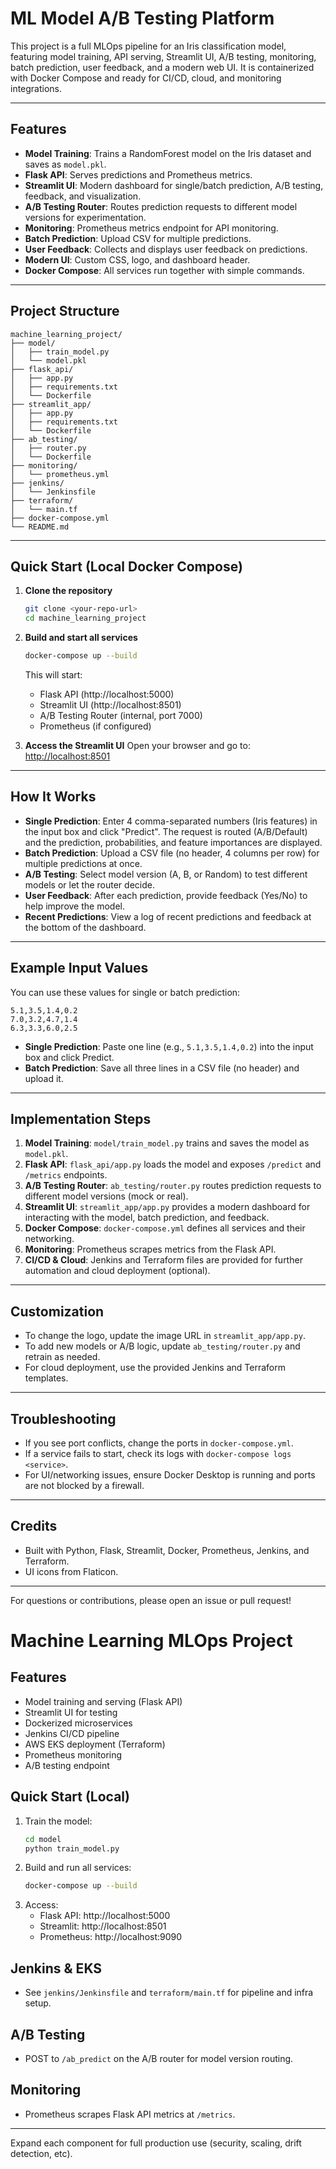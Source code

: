 # ML Model A/B Testing Platform

This project is a full MLOps pipeline for an Iris classification model, featuring model training, API serving, Streamlit UI, A/B testing, monitoring, batch prediction, user feedback, and a modern web UI. It is containerized with Docker Compose and ready for CI/CD, cloud, and monitoring integrations.

---

## Features

- **Model Training**: Trains a RandomForest model on the Iris dataset and saves as `model.pkl`.
- **Flask API**: Serves predictions and Prometheus metrics.
- **Streamlit UI**: Modern dashboard for single/batch prediction, A/B testing, feedback, and visualization.
- **A/B Testing Router**: Routes prediction requests to different model versions for experimentation.
- **Monitoring**: Prometheus metrics endpoint for API monitoring.
- **Batch Prediction**: Upload CSV for multiple predictions.
- **User Feedback**: Collects and displays user feedback on predictions.
- **Modern UI**: Custom CSS, logo, and dashboard header.
- **Docker Compose**: All services run together with simple commands.

---

## Project Structure

```
machine_learning_project/
├── model/
│   ├── train_model.py
│   └── model.pkl
├── flask_api/
│   ├── app.py
│   ├── requirements.txt
│   └── Dockerfile
├── streamlit_app/
│   ├── app.py
│   ├── requirements.txt
│   └── Dockerfile
├── ab_testing/
│   ├── router.py
│   └── Dockerfile
├── monitoring/
│   └── prometheus.yml
├── jenkins/
│   └── Jenkinsfile
├── terraform/
│   └── main.tf
├── docker-compose.yml
└── README.md
```

---

## Quick Start (Local Docker Compose)

1. **Clone the repository**
   ```bash
   git clone <your-repo-url>
   cd machine_learning_project
   ```

2. **Build and start all services**
   ```bash
   docker-compose up --build
   ```
   This will start:
   - Flask API (http://localhost:5000)
   - Streamlit UI (http://localhost:8501)
   - A/B Testing Router (internal, port 7000)
   - Prometheus (if configured)

3. **Access the Streamlit UI**
   Open your browser and go to: [http://localhost:8501](http://localhost:8501)

---

## How It Works

- **Single Prediction**: Enter 4 comma-separated numbers (Iris features) in the input box and click "Predict". The request is routed (A/B/Default) and the prediction, probabilities, and feature importances are displayed.
- **Batch Prediction**: Upload a CSV file (no header, 4 columns per row) for multiple predictions at once.
- **A/B Testing**: Select model version (A, B, or Random) to test different models or let the router decide.
- **User Feedback**: After each prediction, provide feedback (Yes/No) to help improve the model.
- **Recent Predictions**: View a log of recent predictions and feedback at the bottom of the dashboard.

---

## Example Input Values

You can use these values for single or batch prediction:

```
5.1,3.5,1.4,0.2
7.0,3.2,4.7,1.4
6.3,3.3,6.0,2.5
```

- **Single Prediction**: Paste one line (e.g., `5.1,3.5,1.4,0.2`) into the input box and click Predict.
- **Batch Prediction**: Save all three lines in a CSV file (no header) and upload it.

---

## Implementation Steps

1. **Model Training**: `model/train_model.py` trains and saves the model as `model.pkl`.
2. **Flask API**: `flask_api/app.py` loads the model and exposes `/predict` and `/metrics` endpoints.
3. **A/B Testing Router**: `ab_testing/router.py` routes prediction requests to different model versions (mock or real).
4. **Streamlit UI**: `streamlit_app/app.py` provides a modern dashboard for interacting with the model, batch prediction, and feedback.
5. **Docker Compose**: `docker-compose.yml` defines all services and their networking.
6. **Monitoring**: Prometheus scrapes metrics from the Flask API.
7. **CI/CD & Cloud**: Jenkins and Terraform files are provided for further automation and cloud deployment (optional).

---

## Customization

- To change the logo, update the image URL in `streamlit_app/app.py`.
- To add new models or A/B logic, update `ab_testing/router.py` and retrain as needed.
- For cloud deployment, use the provided Jenkins and Terraform templates.

---

## Troubleshooting

- If you see port conflicts, change the ports in `docker-compose.yml`.
- If a service fails to start, check its logs with `docker-compose logs <service>`.
- For UI/networking issues, ensure Docker Desktop is running and ports are not blocked by a firewall.

---

## Credits

- Built with Python, Flask, Streamlit, Docker, Prometheus, Jenkins, and Terraform.
- UI icons from Flaticon.

---

For questions or contributions, please open an issue or pull request!
# Machine Learning MLOps Project

## Features
- Model training and serving (Flask API)
- Streamlit UI for testing
- Dockerized microservices
- Jenkins CI/CD pipeline
- AWS EKS deployment (Terraform)
- Prometheus monitoring
- A/B testing endpoint

## Quick Start (Local)
1. Train the model:
   ```bash
   cd model
   python train_model.py
   ```
2. Build and run all services:
   ```bash
   docker-compose up --build
   ```
3. Access:
   - Flask API: http://localhost:5000
   - Streamlit: http://localhost:8501
   - Prometheus: http://localhost:9090

## Jenkins & EKS
- See `jenkins/Jenkinsfile` and `terraform/main.tf` for pipeline and infra setup.

## A/B Testing
- POST to `/ab_predict` on the A/B router for model version routing.

## Monitoring
- Prometheus scrapes Flask API metrics at `/metrics`.

---
Expand each component for full production use (security, scaling, drift detection, etc).
